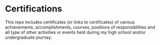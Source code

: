 # Certifications    

This repo includes certificates (or links to certificates) of various achievements, accomplishments, courses, positions of responsibilities and all type of other activities or events held during my high school and/or undergraduate journey.
